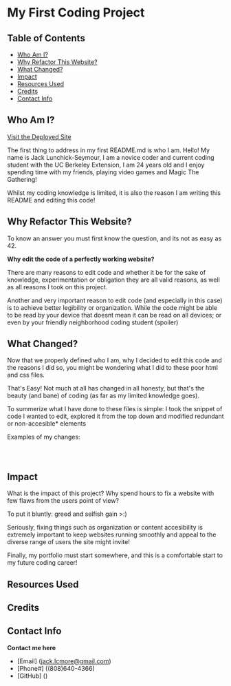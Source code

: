 # My First Coding Project

## Table of Contents
* [Who Am I?](#who-am-i)
* [Why Refactor This Website?](#why-refactor-this-website)
* [What Changed?](#what-changed)
* [Impact](#impact)
* [Resources Used](#resources-used)
* [Credits](#credits)
* [Contact Info](#contact-info)

## Who Am I?

[Visit the Deployed Site]()

The first thing to address in my first README.md is who I am. Hello! My name is Jack Lunchick-Seymour, I am a novice coder and current coding student with the UC Berkeley Extension, I am 24 years old and I enjoy spending time with my friends, playing video games and Magic The Gathering! 

Whilst my coding knowledge is limited, it is also the reason I am writing this README and editing this code!

## Why Refactor This Website?

To know an answer you must first know the question, and its not as easy as 42. 

**Why edit the code of a perfectly working website?**

There are many reasons to edit code and whether it be for the sake of knowledge, experimentation or obligation they are all valid reasons, as well as all reasons I took on this project.

Another and very important reason to edit code (and especially in this case) is to achieve better legibility or organization. While the code might be able to be read by your device that doesnt mean it can be read on all devices; or even by your friendly neighborhood coding student (spoiler)

## What Changed?

Now that we properly defined who I am, why I decided to edit this code and the reasons I did so, you might be wondering what I did to these poor html and css files. 

That's Easy! Not much at all has changed in all honesty, but that's the beauty (and bane) of coding (as far as my limited knowledge goes).

To summerize what I have done to these files is simple: I took the snippet of code I wanted to edit, explored it from the top down and modified redundant or non-accesible* elements

Examples of my changes:
```html
```
```html
```
```css
```
## Impact

What is the impact of this project? 
Why spend hours to fix a website with few flaws from the users point of view?

To put it bluntly: greed and selfish gain >:)

Seriously, fixing things such as organization or content accesibility is extremely important to keep websites running smoothly and appeal to the diverse range of users the site might invite!

Finally, my portfolio must start somewhere, and this is a comfortable start to my future coding career!

## Resources Used

## Credits

## Contact Info

**Contact me here**
* [Email] (jack.lcmore@gmail.com)
* [Phone#] ((808)640-4366)
* [GitHub] ()